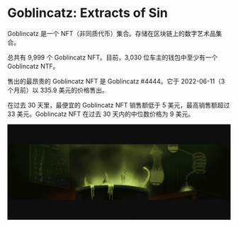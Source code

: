 # Goblincatz: Extracts of Sin

Goblincatz 是一个 NFT（非同质代币）集合。存储在区块链上的数字艺术品集合。

总共有 9,999 个 Goblincatz NFT。目前，3,030 位车主的钱包中至少有一个 Goblincatz NTF。

售出的最昂贵的 Goblincatz NFT 是 Goblincatz #4444。它于 2022-06-11（3 个月前）以 335.9 美元的价格售出。

在过去 30 天里，最便宜的 Goblincatz NFT 销售额低于 5 美元，最高销售额超过 33 美元。Goblincatz NFT 在过去 30 天内的中位数价格为 9 美元。

![nft](32341331_new.png)
